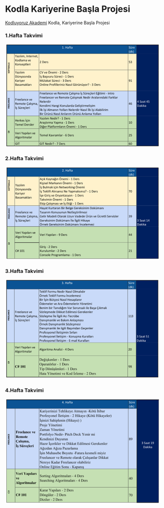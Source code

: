 # Kodla Kariyerine Başla Projesi
[Kodluyoruz Akademi](https://www.kodluyoruz.org/) Kodla, Kariyerine Başla Projesi

### 1.Hafta Takvimi
![1.Hafta](https://raw.githubusercontent.com/devrimmehmet/Kodla-Kariyerine-Basla/master/Kodla%2C%20Kariyerine%20Basla-Hazirlik%20C%23%20Patikasi/Egitim%20Takvimi/hafta1.png)

### 2.Hafta Takvimi
![2.Hafta](https://raw.githubusercontent.com/devrimmehmet/Kodla-Kariyerine-Basla/master/Kodla%2C%20Kariyerine%20Basla-Hazirlik%20C%23%20Patikasi/Egitim%20Takvimi/hafta2.png)

### 3.Hafta Takvimi
![3.Hafta](https://raw.githubusercontent.com/devrimmehmet/Kodla-Kariyerine-Basla/master/Kodla%2C%20Kariyerine%20Basla-Hazirlik%20C%23%20Patikasi/Egitim%20Takvimi/hafta3.png)

### 4.Hafta Takvimi
![4.Hafta](https://raw.githubusercontent.com/devrimmehmet/Kodla-Kariyerine-Basla/master/Kodla%2C%20Kariyerine%20Basla-Hazirlik%20C%23%20Patikasi/Egitim%20Takvimi/hafta4.png)